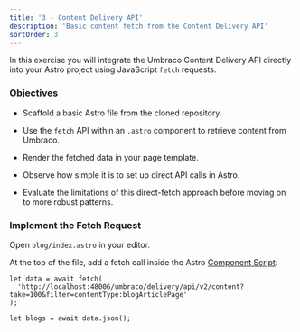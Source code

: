 ```yaml
---
title: '3 - Content Delivery API'
description: 'Basic content fetch from the Content Delivery API'
sortOrder: 3
---
```


In this exercise you will integrate the Umbraco Content Delivery API directly into your Astro project using JavaScript `fetch` requests.

### Objectives

- Scaffold a basic Astro file from the cloned repository.

- Use the `fetch` API within an `.astro` component to retrieve content from Umbraco.

- Render the fetched data in your page template.

- Observe how simple it is to set up direct API calls in Astro.

- Evaluate the limitations of this direct-fetch approach before moving on to more robust patterns.

### Implement the Fetch Request

Open `blog/index.astro` in your editor.

At the top of the file, add a fetch call inside the Astro [Component Script](https://docs.astro.build/en/basics/astro-components/#the-component-script):

```
let data = await fetch(
  'http://localhost:48006/umbraco/delivery/api/v2/content?take=100&filter=contentType:blogArticlePage'
);

let blogs = await data.json();
```
